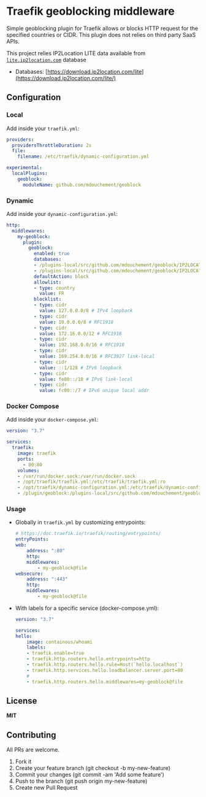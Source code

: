 # Traefik geoblocking middleware

Simple geoblocking plugin for Traefik allows or blocks HTTP request for the specified countries or CIDR.
This plugin does not relies on third party SaaS APIs.

This project relies IP2Location LITE data available from [`lite.ip2location.com`](https://lite.ip2location.com/database/ip-country) database
- Databases: [https://download.ip2location.com/lite](https://download.ip2location.com/lite/)


## Configuration

### Local

Add inside your `traefik.yml`:

```yml
providers:
  providersThrottleDuration: 2s
  file:
    filename: /etc/traefik/dynamic-configuration.yml

experimental:
  localPlugins:
    geoblock:
      moduleName: github.com/mdouchement/geoblock
```

### Dynamic

Add inside your `dynamic-configuration.yml`:

```yml
http:
  middlewares:
    my-geoblock:
      plugin:
        geoblock:
          enabled: true
          databases:
          - /plugins-local/src/github.com/mdouchement/geoblock/IP2LOCATION-LITE-DB1.IPV6.BIN
          - /plugins-local/src/github.com/mdouchement/geoblock/IP2LOCATION-LITE-DB1.BIN
          defaultAction: block
          allowlist:
          - type: country
            value: FR
          blocklist:
          - type: cidr
            value: 127.0.0.0/8 # IPv4 loopback
          - type: cidr
            value: 10.0.0.0/8 # RFC1918
          - type: cidr
            value: 172.16.0.0/12 # RFC1918
          - type: cidr
            value: 192.168.0.0/16 # RFC1918
          - type: cidr
            value: 169.254.0.0/16 # RFC3927 link-local
          - type: cidr
            value: ::1/128 # IPv6 loopback
          - type: cidr
            value: fe80::/10 # IPv6 link-local
          - type: cidr
            value: fc00::/7 # IPv6 unique local addr
```

### Docker Compose

Add inside your `docker-compose.yml`:

```yml
version: "3.7"

services:
  traefik:
    image: traefik
    ports:
      - 80:80
    volumes:
    - /var/run/docker.sock:/var/run/docker.sock
    - /opt/traefik/traefik.yml:/etc/traefik/traefik.yml:ro
    - /opt/traefik/dynamic-configuration.yml:/etc/traefik/dynamic-configuration.yml:ro
    - /plugin/geoblock:/plugins-local/src/github.com/mdouchement/geoblock
```

### Usage

- Globally in `traefik.yml` by customizing entrypoints:
    ```yml
    # https://doc.traefik.io/traefik/routing/entrypoints/
    entryPoints:
    web:
        address: ":80"
        http:
        middlewares:
            - my-geoblock@file
    websecure:
        address: ":443"
        http:
        middlewares:
            - my-geoblock@file
    ```

- With labels for a specific service (docker-compose.yml):
    ```yml
    version: "3.7"

    services:
    hello:
        image: containous/whoami
        labels:
        - traefik.enable=true
        - traefik.http.routers.hello.entrypoints=http
        - traefik.http.routers.hello.rule=Host(`hello.localhost`)
        - traefik.http.services.hello.loadbalancer.server.port=80
        #
        - traefik.http.routers.hello.middlewares=my-geoblock@file
    ```

## License

**MIT**


## Contributing

All PRs are welcome.

1. Fork it
2. Create your feature branch (git checkout -b my-new-feature)
3. Commit your changes (git commit -am 'Add some feature')
5. Push to the branch (git push origin my-new-feature)
6. Create new Pull Request